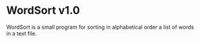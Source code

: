 # WordSort v1.0

WordSort is a small program for sorting in alphabetical order a list of words in a text file.
